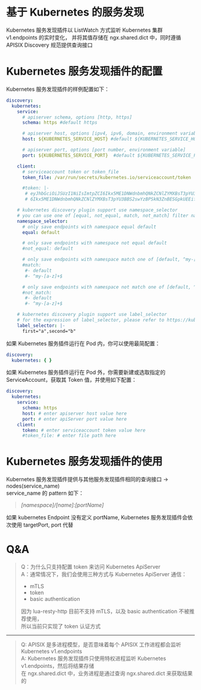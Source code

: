 <!--
#
# Licensed to the Apache Software Foundation (ASF) under one or more
# contributor license agreements.  See the NOTICE file distributed with
# this work for additional information regarding copyright ownership.
# The ASF licenses this file to You under the Apache License, Version 2.0
# (the "License"); you may not use this file except in compliance with
# the License.  You may obtain a copy of the License at
#
#     http://www.apache.org/licenses/LICENSE-2.0
#
# Unless required by applicable law or agreed to in writing, software
# distributed under the License is distributed on an "AS IS" BASIS,
# WITHOUT WARRANTIES OR CONDITIONS OF ANY KIND, either express or implied.
# See the License for the specific language governing permissions and
# limitations under the License.
#
-->

# 基于 Kubernetes 的服务发现

Kubernetes 服务发现插件以 ListWatch 方式监听 Kubernetes 集群 v1.endpoints 的实时变化，
并将其值存储在 ngx.shared.dict 中，同时遵循 APISIX Discovery 规范提供查询接口

# Kubernetes 服务发现插件的配置

Kubernetes 服务发现插件的样例配置如下：

```yaml
discovery:
  kubernetes:
    service:
      # apiserver schema, options [http, https]
      schema: https #default https

      # apiserver host, options [ipv4, ipv6, domain, environment variable]
      host: ${KUBERNETES_SERVICE_HOST} #default ${KUBERNETES_SERVICE_HOST}

      # apiserver port, options [port number, environment variable]
      port: ${KUBERNETES_SERVICE_PORT}  #default ${KUBERNETES_SERVICE_PORT}

    client:
      # serviceaccount token or token_file
      token_file: /var/run/secrets/kubernetes.io/serviceaccount/token

      #token: |-
       # eyJhbGciOiJSUzI1NiIsImtpZCI6Ikx5ME1DNWdnbmhQNkZCNlZYMXBsT3pYU3BBS2swYzBPSkN3ZnBESGpkUEEif
       # 6Ikx5ME1DNWdnbmhQNkZCNlZYMXBsT3pYU3BBS2swYzBPSkN3ZnBESGpkUEEifeyJhbGciOiJSUzI1NiIsImtpZCI

    # kubernetes discovery plugin support use namespace_selector
    # you can use one of [equal, not_equal, match, not_match] filter namespace
    namespace_selector:
      # only save endpoints with namespace equal default
      equal: default

      # only save endpoints with namespace not equal default
      #not_equal: default

      # only save endpoints with namespace match one of [default, ^my-[a-z]+$]
      #match:
       #- default
       #- ^my-[a-z]+$

      # only save endpoints with namespace not match one of [default, ^my-[a-z]+$]
      #not_match:
       #- default
       #- ^my-[a-z]+$

    # kubernetes discovery plugin support use label_selector
    # for the expression of label_selector, please refer to https://kubernetes.io/docs/concepts/overview/working-with-objects/labels
    label_selector: |-
      first="a",second="b"
```

如果 Kubernetes 服务插件运行在 Pod 内，你可以使用最简配置：

```yaml
discovery:
  kubernetes: { }
```

如果 Kubernetes 服务插件运行在 Pod 外，你需要新建或选取指定的 ServiceAccount，获取其 Token 值，并使用如下配置：

```yaml
discovery:
  kubernetes:
    service:
      schema: https
      host: # enter apiserver host value here
      port: # enter apiServer port value here
    client:
      token: # enter serviceaccount token value here
      #token_file: # enter file path here
```

# Kubernetes 服务发现插件的使用

Kubernetes 服务发现插件提供与其他服务发现插件相同的查询接口 -> nodes(service_name) \
service_name 的 pattern 如下：
> _[namespace]/[name]:[portName]_

如果 kubernetes Endpoint 没有定义 portName, Kubernetes 服务发现插件会依次使用 targetPort, port 代替

# Q&A

> Q：为什么只支持配置 token 来访问 Kubernetes ApiServer \
> A：通常情况下，我们会使用三种方式与 Kubernetes ApiServer 通信：
>
>+ mTLS
>+ token
>+ basic authentication
>
> 因为 lua-resty-http 目前不支持 mTLS，以及 basic authentication 不被推荐使用，\
> 所以当前只实现了 token 认证方式

-------

> Q: APISIX 是多进程模型，是否意味着每个 APISIX 工作进程都会监听 Kubernetes v1.endpoints \
> A: Kubernetes 服务发现插件只使用特权进程监听 Kubernetes v1.endpoints，然后将结果存储\
> 在 ngx.shared.dict 中，业务进程是通过查询 ngx.shared.dict 来获取结果的
